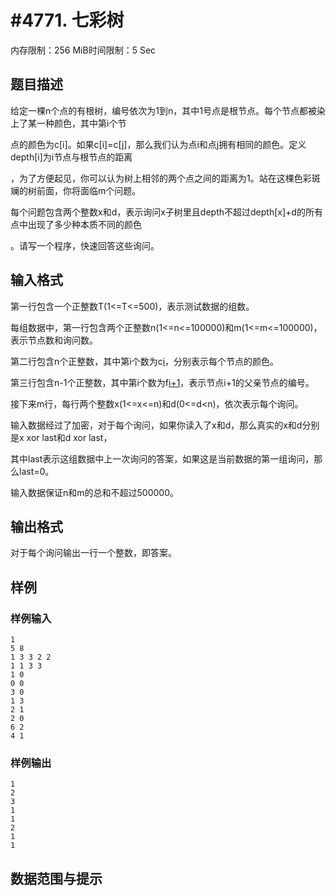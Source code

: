 # #4771. 七彩树

内存限制：256 MiB时间限制：5 Sec

## 题目描述

给定一棵n个点的有根树，编号依次为1到n，其中1号点是根节点。每个节点都被染上了某一种颜色，其中第i个节

点的颜色为c[i]。如果c[i]=c[j]，那么我们认为点i和点j拥有相同的颜色。定义depth[i]为i节点与根节点的距离

，为了方便起见，你可以认为树上相邻的两个点之间的距离为1。站在这棵色彩斑斓的树前面，你将面临m个问题。

每个问题包含两个整数x和d，表示询问x子树里且depth不超过depth[x]+d的所有点中出现了多少种本质不同的颜色

。请写一个程序，快速回答这些询问。

## 输入格式

第一行包含一个正整数T(1<=T<=500)，表示测试数据的组数。

每组数据中，第一行包含两个正整数n(1<=n<=100000)和m(1<=m<=100000)，表示节点数和询问数。

第二行包含n个正整数，其中第i个数为c[i](1<=c[i]<=n)，分别表示每个节点的颜色。

第三行包含n-1个正整数，其中第i个数为f[i+1](1<=f[i]<i)，表示节点i+1的父亲节点的编号。

接下来m行，每行两个整数x(1<=x<=n)和d(0<=d<n)，依次表示每个询问。

输入数据经过了加密，对于每个询问，如果你读入了x和d，那么真实的x和d分别是x xor last和d xor last，

其中last表示这组数据中上一次询问的答案，如果这是当前数据的第一组询问，那么last=0。

输入数据保证n和m的总和不超过500000。

## 输出格式

对于每个询问输出一行一个整数，即答案。

## 样例

### 样例输入

    
    1
    5 8
    1 3 3 2 2
    1 1 3 3
    1 0
    0 0
    3 0
    1 3
    2 1
    2 0
    6 2
    4 1
    

### 样例输出

    
    1
    2
    3
    1
    1
    2
    1
    1
    

## 数据范围与提示

